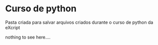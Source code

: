 # Curso de python



Pasta criada para salvar arquivos criados durante o curso de python da eXcript 

nothing to see here.... 